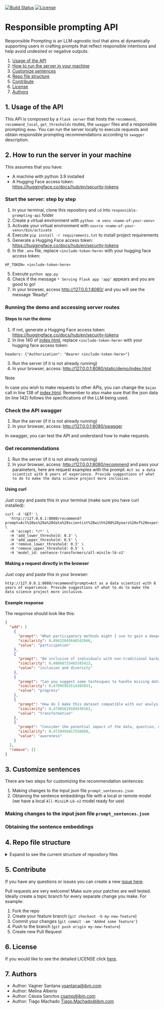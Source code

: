 [![Build Status](https://app.travis-ci.com/IBM/responsible-prompting-api.svg?token=3QHapyMs1C2MgHcEzaRi&branch=main)](https://app.travis-ci.com/IBM/responsible-prompting-api)
[![License](https://img.shields.io/badge/License-Apache_2.0-blue.svg)](https://opensource.org/licenses/Apache-2.0)

# Responsible prompting API
Responsible Prompting is an LLM-agnostic tool that aims at dynamically supporting users in crafting prompts that reflect responsible intentions and help avoid undesired or negative outputs.

1. [Usage of the API](#usage-of-the-api)
2. [How to run the server in your machine](#how-to-run-the-server-in-your-machine)
3. [Customize sentences](#customize-sentences)
4. [Repo file structure](#repo-file-structure)
5. [Contribute](#contribute)
6. [License](#license)
7. [Authors](#authors)

## 1. Usage of the API
This API is composed by a `Flask server` that hosts the `recommend`, `recommend_local`, `get_thresholds` routes, the `swagger` files and a responsible prompting `demo`.
You can run the server locally to execute requests and obtain responsible prompting recommendations according to `swagger` description.

## 2. How to run the server in your machine
This assumes that you have:
- A machine with python 3.9 installed
- A Hugging Face access token: https://huggingface.co/docs/hub/en/security-tokens

### Start the server: step by step
1. In your terminal, clone this repository and `cd` into `responsible-prompting-api` folder
2. Create a virtual environment with `python -m venv <name-of-your-venv>` 
3. Activate your virtual environment with `source <name-of-your-venv>/bin/activate`
4. Execute `pip install -r requirements.txt` to install project requirements
5. Generate a Hugging Face access token: https://huggingface.co/docs/hub/en/security-tokens
6. In the `.env` file, replace `<include-token-here>` with your hugging face access token: 
```
HF_TOKEN= <include-token-here>
```
5. Execute `python app.py`
6. Check if the message `* Serving Flask app 'app'` appears and you are good to go!
7. In your browser, access http://127.0.0.1:8080/ and you will see the message 'Ready!'

### Running the demo and accessing server routes

#### Steps to run the demo
1. If not, generate a Hugging Face access token: https://huggingface.co/docs/hub/en/security-tokens
2. In line 140 of [index.html](https://github.com/IBM/responsible-prompting-api/blob/main/static/demo/index.html), replace `<include-token-here>` with your hugging face access token: 
```
headers: {"Authorization": "Bearer <include-token-here>"}
```
3. Run the server (if it is not already running)
4. In your browser, access: http://127.0.0.1:8080/static/demo/index.html

> [!NOTE]  
> In case you wish to make requests to other APIs, you can change the `$ajax` call in line 138 of [index.html](https://github.com/IBM/responsible-prompting-api/blob/main/static/demo/index.html). Remember to also make sure that the json data (in line 142) follows the specifications of the LLM being used.

### Check the API swagger
1. Run the server (if it is not already running)
2. In your browser, access: http://127.0.0.1:8080/swagger

In swagger, you can test the API and understand how to make requests.

### Get recommendations
1. Run the server (if it is not already running)
2. In your browser, access: http://127.0.0.1:8080/recommend and pass your parameters, here are request examples with 
the prompt: `Act as a data scientist with 8 years of experience. Provide suggestions of what to do to make the data science project more inclusive.`

#### Using curl
Just copy and paste this in your terminal (make sure you have curl installed): 

```
curl -X 'GET' \
  'http://127.0.0.1:8080/recommend?prompt=Act%20as%20a%20data%20scientist%20with%208%20years%20of%20experience.%20Provide%20suggestions%20of%20what%20to%20do%20to%20make%20the%20data%20science%20project%20more%20inclusive.' \
  -H 'accept: */*' \
  -H 'add_lower_threshold: 0.3' \
  -H 'add_upper_threshold: 0.5' \
  -H 'remove_lower_threshold: 0.3' \
  -H 'remove_upper_threshold: 0.5' \
  -H 'model_id: sentence-transformers/all-minilm-l6-v2'
```

#### Making a request directly in the browser
Just copy and paste this in your browser:
```
http://127.0.0.1:8080/recommend?prompt=Act as a data scientist with 8 years of experience. Provide suggestions of what to do to make the data science project more inclusive.
```

#### Example response
The response should look like this:
```json
{
  "add": [
    {
      "prompt": "What participatory methods might I use to gain a deeper understanding of the context and nuances of the data they are working with?",
      "similarity": 0.49432045646542666,
      "value": "participation"
    },
    {
      "prompt": "Be inclusive of individuals with non-traditional backgrounds and experiences in your response.",
      "similarity": 0.48868733465585423,
      "value": "inclusion and diversity"
    },
    {
      "prompt": "Can you suggest some techniques to handle missing data in this dataset?",
      "similarity": 0.47995963514385853,
      "value": "progress"
    },
    {
      "prompt": "How do I make this dataset compatible with our analysis tools?",
      "similarity": 0.47405629104549163,
      "value": "transformation"
    },
    {
      "prompt": "Consider the potential impact of the data, question, or instruction on individuals and society as a whole.",
      "similarity": 0.4739456017558868,
      "value": "awareness"
    }
  ],
  "remove": []
}
```
## 3. Customize sentences

There are two steps for customizing the recommendation sentences:
1. Making changes to the input json file `prompt_sentences.json`
2. Obtaining the sentence embeddings file with a local or remote model (we have a local `All-MiniLM-L6-v2` model ready for use)
   
 ### Making changes to the input json file `prompt_sentences.json`
 ### Obtaining the sentence embeddings

## 4. Repo file structure
<details>
<summary>Expand to see the current structure of repository files</summary>

```
.
├── CHANGELOG.md
├── CODE_OF_CONDUCT.md
├── CONTRIBUTING.md
├── Dockerfile
├── LICENSE
├── MAINTAINERS.md
├── README.md
├── SECURITY.md
├── app.py
├── config.py
├── control
│   └── recommendation_handler.py
├── customize
│   └── customize_embeddings.py
|   ├── customize_helper.py
├── helpers
│   ├── authenticate_api.py
│   ├── get_credentials.py
│   └── save_model.py
├── models
│   └── all-MiniLM-L6-v2
│       ├── 1_Pooling
│       │   └── config.json
│       ├── 2_Normalize
│       ├── README.md
│       ├── config.json
│       ├── config_sentence_transformers.json
│       ├── model.safetensors
│       ├── modules.json
│       ├── sentence_bert_config.json
│       ├── special_tokens_map.json
│       ├── tokenizer.json
│       ├── tokenizer_config.json
│       └── vocab.txt
├── prompt-sentences-main
│   ├── README.md
│   ├── prompt_sentences-all-minilm-l6-v2.json
│   ├── prompt_sentences-bge-large-en-v1.5.json
│   ├── prompt_sentences-multilingual-e5-large.json
│   ├── prompt_sentences-slate-125m-english-rtrvr.json
│   ├── prompt_sentences-slate-30m-english-rtrvr.json
│   ├── prompt_sentences.json
│   ├── sentences_by_values-all-minilm-l6-v2.png
│   ├── sentences_by_values-bge-large-en-v1.5.png
│   ├── sentences_by_values-multilingual-e5-large.png
│   ├── sentences_by_values-slate-125m-english-rtrvr.png
│   └── sentences_by_values-slate-30m-english-rtrvr.png
├── requirements.txt
├── static
│   ├── demo
│   │   ├── index.html
│   │   └── js
│   │       └── jquery-3.7.1.min.js
│   └── swagger.json
└── tests
    ├── test_api_url.py
    ├── test_code_engine_url.py
    └── test_hello_prompt.py
```
</details>
  
<!-- This repository contains some example best practices for open source repositories:

* [LICENSE](LICENSE)
* [README.md](README.md)
* [CONTRIBUTING.md](CONTRIBUTING.md)
* [MAINTAINERS.md](MAINTAINERS.md)
A Changelog allows you to track major changes and things that happen, https://github.com/github-changelog-generator/github-changelog-generator can help automate the process
* [CHANGELOG.md](CHANGELOG.md)

> These are optional

The following are OPTIONAL, but strongly suggested to have in your repository. 
* [dco.yml](.github/dco.yml) - This enables DCO bot for you, please take a look https://github.com/probot/dco for more details.
* [travis.yml](.travis.yml) - This is a example `.travis.yml`, please take a look https://docs.travis-ci.com/user/tutorial/ for more details.

These may be copied into a new or existing project to make it easier for developers not on a project team to collaborate.-->

<!-- A notes section is useful for anything that isn't covered in the Usage or Scope. Like what we have below. -->

## 5. Contribute
<!-- **NOTE: While this boilerplate project uses the Apache 2.0 license, when
establishing a new repo using this template, please use the
license that was approved for your project.**

**NOTE: This repository has been configured with the [DCO bot](https://github.com/probot/dco).
When you set up a new repository that uses the Apache license, you should
use the DCO to manage contributions. The DCO bot will help enforce that.
Please contact one of the IBM GH Org stewards.** -->

<!-- Questions can be useful but optional, this gives you a place to say, "This is how to contact this project maintainers or create PRs -->
If you have any questions or issues you can create a new [issue here][issues].

Pull requests are very welcome! Make sure your patches are well tested.
Ideally create a topic branch for every separate change you make. For
example:

1. Fork the repo
2. Create your feature branch (`git checkout -b my-new-feature`)
3. Commit your changes (`git commit -am 'Added some feature'`)
4. Push to the branch (`git push origin my-new-feature`)
5. Create new Pull Request

## 6. License
<!-- All source files must include a Copyright and License header. The SPDX license header is 
preferred because it can be easily scanned. -->

If you would like to see the detailed LICENSE click [here](LICENSE).

<!-- 
```text
#
# Copyright IBM Corp. 2023 - 2024
# SPDX-License-Identifier: Apache-2.0
#
``` -->

## 7. Authors
- Author: Vagner Santana vsantana@ibm.com
- Author: Melina Alberio
- Author: Cássia Sanctos csamp@ibm.com
- Author: Tiago Machado Tiago.Machado@ibm.com

[issues]: https://github.com/IBM/repo-template/issues/new

